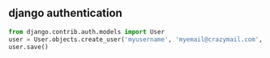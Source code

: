 ## django authentication

```python
from django.contrib.auth.models import User
user = User.objects.create_user('myusername', 'myemail@crazymail.com', 'mypassword')
user.save()
```

